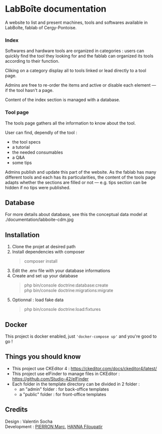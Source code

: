 # LabBoîte documentation 

A website to list and present machines, tools and softwares available in LabBoîte, fablab of Cergy-Pontoise.

### Index

Softwares and hardware tools are organized in categories : users can quickly find the tool they looking for and the fablab can organized its tools according to their function. 

Cliking on a category display all to tools linked or lead directly to a tool page.

Admins are free to re-order the items and active or disable each element — if the tool hasn't a page.

Content of the index section is managed with a database.

### Tool page

The tools page gathers all the information to know about the tool.

User can find, dependly of the tool : 
* the tool specs
* a tutorial 
* the needed consumables
* a Q&A 
* some tips

Admins publish and update this part of the website. As the fablab has many different tools and each has its particularities, the content of the tools page adapts whether the sections are filled or not — e.g. tips section can be hidden if no tips were published.

<!-- ## Stack

- Symfony v4.4.7
- MySQL  -->

## Database

For more details about database, see this the conceptual data model at ./documentation/labboite-cdm.jpg

## Installation

1. Clone the projet at desired path
2. Install dependencies with composer
    >composer install
3. Edit the .env file with your database informations
4. Create and set up your database
    >php bin/console doctrine:database:create  
    php bin/console doctrine:migrations:migrate
5. Optionnal : load fake data
    >php bin/console doctrine:load:fixtures

## Docker

This project is docker enabled, just `'docker-compose up'` and you're good to go !

## Things you should know

* This project use CKEditor 4 : https://ckeditor.com/docs/ckeditor4/latest/
* This project use elFinder to manage files in CKEditor : https://github.com/Studio-42/elFinder
* Each folder in the template directory can be divided in 2 folder : 
    - an "admin" folder : for back-office templates
    - a "public" folder : for front-office templates

## Credits

Design : Valentin Socha  
Development : [PIERRON Marc](https://www.marcpierron.com), [HANNA Filoupatir](https://github.com/filou78955)
